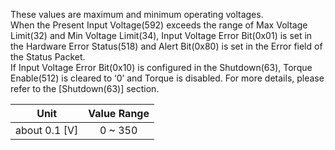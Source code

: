 These values are maximum and minimum operating voltages.  
When the Present Input Voltage(592) exceeds the range of Max Voltage Limit(32) and Min Voltage Limit(34), Input Voltage Error Bit(0x01) is set in the Hardware Error Status(518) and Alert Bit(0x80) is set in the Error field of the Status Packet.  
If Input Voltage Error Bit(0x10) is configured in the Shutdown(63), Torque Enable(512) is cleared to ‘0’ and Torque is disabled. For more details, please refer to the [Shutdown(63)] section.

|     Unit      | Value Range |
|:-------------:|:-----------:|
| about 0.1 [V] |   0 ~ 350   |

